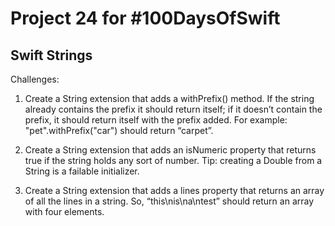 # Project 24 for #100DaysOfSwift

## Swift Strings

Challenges:

1. Create a String extension that adds a withPrefix() method. If the string already contains the prefix it should return itself; if it doesn’t contain the prefix, it should return itself with the prefix added. For example: "pet".withPrefix("car") should return “carpet”.

2. Create a String extension that adds an isNumeric property that returns true if the string holds any sort of number. Tip: creating a Double from a String is a failable initializer.

3. Create a String extension that adds a lines property that returns an array of all the lines in a string. So, “this\nis\na\ntest” should return an array with four elements.
